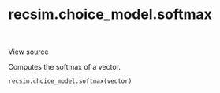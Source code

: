 <div itemscope itemtype="http://developers.google.com/ReferenceObject">
<meta itemprop="name" content="recsim.choice_model.softmax" />
<meta itemprop="path" content="Stable" />
</div>

# recsim.choice_model.softmax

<table class="tfo-notebook-buttons tfo-api" align="left">
</table>

<a target="_blank" href="https://github.com/google-research/recsim/choice_model.py">View
source</a>

Computes the softmax of a vector.

```python
recsim.choice_model.softmax(vector)
```

<!-- Placeholder for "Used in" -->
